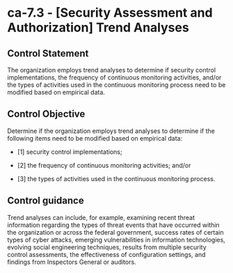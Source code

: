 # ca-7.3 - \[Security Assessment and Authorization\] Trend Analyses

## Control Statement

The organization employs trend analyses to determine if security control implementations, the frequency of continuous monitoring activities, and/or the types of activities used in the continuous monitoring process need to be modified based on empirical data.

## Control Objective

Determine if the organization employs trend analyses to determine if the following items need to be modified based on empirical data:

- \[1\] security control implementations;

- \[2\] the frequency of continuous monitoring activities; and/or

- \[3\] the types of activities used in the continuous monitoring process.

## Control guidance

Trend analyses can include, for example, examining recent threat information regarding the types of threat events that have occurred within the organization or across the federal government, success rates of certain types of cyber attacks, emerging vulnerabilities in information technologies, evolving social engineering techniques, results from multiple security control assessments, the effectiveness of configuration settings, and findings from Inspectors General or auditors.
